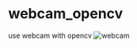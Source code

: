 # webcam_opencv
 use webcam with opencv
 ![webcam](https://github.com/Ebrahimi00/webcam_opencv/assets/121750125/796fc44e-ec51-4fe0-8142-767663cab8da)
